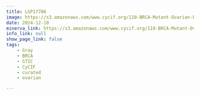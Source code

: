 ```yaml
---
title: LSP17786
image: https://s3.amazonaws.com/www.cycif.org/110-BRCA-Mutant-Ovarian-Precursors/LSP17786/LSP17786.png
date: 2024-12-10
minerva_link: https://s3.amazonaws.com/www.cycif.org/110-BRCA-Mutant-Ovarian-Precursors/LSP17786/index.html
info_link: null
show_page_link: false
tags:
    - Gray
    - BRCA
    - STIC
    - CyCIF
    - curated
    - ovarian

---
```

